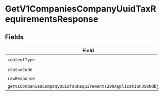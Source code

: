 # GetV1CompaniesCompanyUuidTaxRequirementsResponse


## Fields

| Field                                                                                                                                                 | Type                                                                                                                                                  | Required                                                                                                                                              | Description                                                                                                                                           |
| ----------------------------------------------------------------------------------------------------------------------------------------------------- | ----------------------------------------------------------------------------------------------------------------------------------------------------- | ----------------------------------------------------------------------------------------------------------------------------------------------------- | ----------------------------------------------------------------------------------------------------------------------------------------------------- |
| `contentType`                                                                                                                                         | *string*                                                                                                                                              | :heavy_check_mark:                                                                                                                                    | N/A                                                                                                                                                   |
| `statusCode`                                                                                                                                          | *number*                                                                                                                                              | :heavy_check_mark:                                                                                                                                    | N/A                                                                                                                                                   |
| `rawResponse`                                                                                                                                         | [AxiosResponse>](https://axios-http.com/docs/res_schema)                                                                                              | :heavy_minus_sign:                                                                                                                                    | N/A                                                                                                                                                   |
| `getV1CompaniesCompanyUuidTaxRequirements200ApplicationJSONObjects`                                                                                   | [GetV1CompaniesCompanyUuidTaxRequirements200ApplicationJSON](../../models/operations/getv1companiescompanyuuidtaxrequirements200applicationjson.md)[] | :heavy_minus_sign:                                                                                                                                    | OK                                                                                                                                                    |